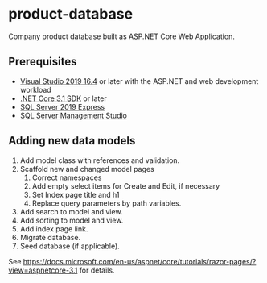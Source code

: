 # product-database
Company product database built as ASP.NET Core Web Application.

## Prerequisites

* [Visual Studio 2019 16.4](https://visualstudio.microsoft.com/downloads/?utm_medium=microsoft&utm_source=docs.microsoft.com&utm_campaign=inline+link&utm_content=download+vs2019) or later with the ASP.NET and web development workload
* [.NET Core 3.1 SDK](https://dotnet.microsoft.com/download/dotnet-core/3.1) or later
* [SQL Server 2019 Express](https://www.microsoft.com/en-us/sql-server/sql-server-downloads)
* [SQL Server Management Studio](https://docs.microsoft.com/en-us/sql/ssms/download-sql-server-management-studio-ssms?view=sql-server-ver15)

## Adding new data models

1. Add model class with references and validation.
1. Scaffold new and changed model pages
   1. Correct namespaces
   1. Add empty select items for Create and Edit, if necessary
   1. Set Index page title and h1
   1. Replace query parameters by path variables.
1. Add search to model and view.
1. Add sorting to model and view.
1. Add index page link.
1. Migrate database.
1. Seed database (if applicable).

See https://docs.microsoft.com/en-us/aspnet/core/tutorials/razor-pages/?view=aspnetcore-3.1 for details.
